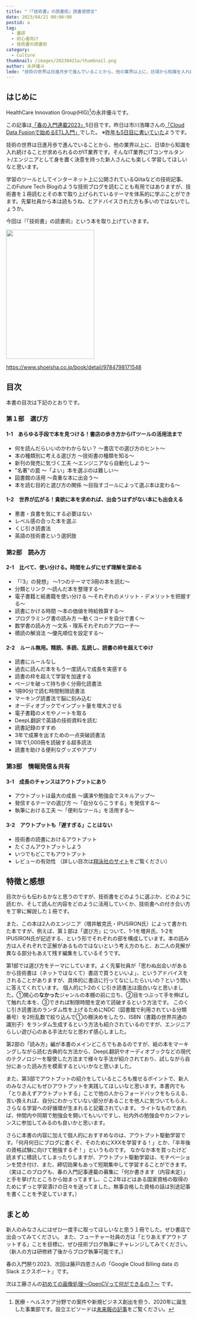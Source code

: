 ```yaml
---
title: "『「技術書」の読書術』読書感想文"
date: 2023/04/21 00:00:00
postid: a
tag:
  - 書評
  - 初心者向け
  - 技術書の読書術
category:
  - Culture
thumbnail: /images/20230421a/thumbnail.png
author: 永井優斗
lede: "技術の世界は日進月歩で進んでいることから、他の業界以上に、日頃から知識を入れ続けることが求められるのがIT業界です。そんなIT業界にITコンサルタント/エンジニアとして身を置く決意を持った新人さんにも楽しく学習してほしいなと思います。学習のツールとしてインターネット上に公開されているQiitaなどの技術記事、このFuture Tech Blogのような技術ブログを読むことも有用ではありますが..."
---
```

## はじめに

HealthCare Innovation Group(HIG)[^1]の永井優斗です。

この記事は[「春の入門連載2023」](/articles/20230417a/)5日目です。昨日は市川浩暉さんの[「Cloud Data Fusionで始めるETL入門」](/articles/20230420a/)でした。
※[昨年も5日目に書いていた](/articles/20220422a/)ようです。

技術の世界は日進月歩で進んでいることから、他の業界以上に、日頃から知識を入れ続けることが求められるのがIT業界です。そんなIT業界にITコンサルタント/エンジニアとして身を置く決意を持った新人さんにも楽しく学習してほしいなと思います。

学習のツールとしてインターネット上に公開されているQiitaなどの技術記事、このFuture Tech Blogのような技術ブログを読むことも有用ではありますが、技術書を１冊読むとその本で取り上げられているテーマを体系的に学ぶことができます。先輩社員から本は読もうね、とアドバイスされた方も多いのではないでしょうか。

今回は『「技術書」の読書術』という本を取り上げていきます。

<img src="/images/20230421a/L.png" alt="" width="240" height="352" loading="lazy">

https://www.shoeisha.co.jp/book/detail/9784798171548

## 目次

本書の目次は下記のとおりです。

### 第１部　選び方

#### 1-1　あらゆる手段で本を見つける！書店の歩き方からITツールの活用法まで

* 何を読んだらいいのかわからない？ ～書店での選び方のヒント～
* 本の種類別に考える選び方 ～技術書の種類を知る～
* 新刊の発売に気づく工夫 ～エンジニアなら自動化しよう～
* "名著"の罠 ～「よい」本を選ぶのは難しい～
* 図書館の活用 ～貴重な本に出会う～
* 本を読む目的と選び方の関係 ～目指すゴールによって選ぶ本は変わる～

#### 1-2　世界が広がる！貪欲に本を求めれば、出会うはずがない本にも出会える

* 悪書・良書を気にする必要はない
* レベル感の合った本を選ぶ
* くじ引き読書法
* 英語の技術書という選択肢

### 第2部　読み方

#### 2-1　比べて、使い分ける。時間をムダにせず理解を深める

* 「『3』の発想」 ～1つのテーマで3冊の本を読む～
* 分類とリンク ～読んだ本を整理する～
* 電子書籍と紙書籍を使い分ける ～それぞれのメリット・デメリットを把握する～
* 読書にかける時間 ～本の価値を時給換算する～
* プログラミング書の読み方 ～動くコードを自分で書く～
* 数学書の読み方 ～文系・理系それぞれのアプローチ～
* 積読の解消法 ～優先順位を設定する～

#### 2-2　ルール無用。精読、多読、乱読し、読書の枠を超えてゆけ

* 読書にルールなし
* 過去に読んだ本をもう一度読んで成長を実感する
* 読書の枠を超えて学習を加速する
* ページを破って持ち歩く分冊化読書法
* 1冊90分で読む時間制限読書法
* マーキング読書法で脳に刻み込む
* オーディオブックでインプット量を増大させる
* 電子書籍のメモやノートを取る
* DeepL翻訳で英語の技術資料を読む
* 読書記録のすすめ
* 3年で成果を出すための一点突破読書法
* 1年で1,000冊を読破する超多読法
* 読書を助ける便利なグッズやアプリ

### 第3部　情報発信＆共有

#### 3-1　成長のチャンスはアウトプットにあり

* アウトプットは最大の成長 ～講演や勉強会でスキルアップ～
* 発信するテーマの選び方 ～「自分ならこうする」を発信する～
* 執筆における工夫 ～「便利なツール」を活用する～

#### 3-2　アウトプットも「遅すぎる」ことはない

* 技術書の読書におけるアウトプット
* たくさんアウトプットしよう
* いつでもどこでもアウトプット
* レビューの有効性
（詳しい目次は[翔泳社のサイト](https://www.shoeisha.co.jp/book/detail/9784798171548)をご覧ください）

## 特徴と感想

目次からも伝わるかなと思うのですが、技術書をどのように選ぶか、どのように読むか、そして読んだ内容をどのように活用していくか、技術書への付き合い方を丁寧に解説した１冊です。

また、この本は2人のエンジニア（増井敏克氏・IPUSIRON氏）によって書かれた本ですが、例えば、第１部は「選び方」について、1-1を増井氏、1-2をIPUSIRON氏が記述する、という形でそれぞれの部を構成しています。本の読み方は人それぞれで正解があるものではないという考え方のもと、お二人の見解が異なる部分もあえて残す編集をしているそうです。

第1部では選び方をテーマにしています。よく先輩社員が「思わぬ出会いがあるから技術書は（ネットではなくて）書店で買うといいよ」、というアドバイスをされることがありますが、具体的に書店に行ってなにしたらいいの？という問いに答えてくれています。
個人的に1-2のくじ引き読書法は面白いなと思いました。①関心の**なかった**ジャンルの本棚の前に立ち、②目をつぶって手を伸ばして触れた本を、③できれば制限時間を定めて読破するという方法です。
このくじ引き読書法のランダム性を上げるためにNDC（図書館で利用されている分類番号）を2桁乱数で絞り込んで①の棚決めをしたり、ISBN（書籍の世界共通の識別子）をランダム生成するという方法も紹介されているのですが、エンジニアらしい遊び心のある手法だなと思わず感心しました。

第2部の「読み方」編が本書のメインどころでもあるのですが、紙の本をマーキングしながら読む古典的な方法から、DeepL翻訳やオーディオブックなどの現代のテクノロジーを駆使した方法まで様々な手法が紹介されており、試しながら自分にあった読み方を模索するといいかなと思いました。

また、第3部でアウトプットの紹介をしているところも推せるポイントで、新人のみなさんにもぜひアウトプットを実践してほしいなと思います。本書内でも「とりあえずアウトプットする」ことで他の人からフォードバックをもらえる、言い換えれば、自分にわかっていない部分があることを他人に気づいてもらえ、さらなる学習への好循環が生まれると記載されています。
ライトなものであれば、仲間内や同期で勉強会を開いてもいいですし、社内外の勉強会やカンファレンスに参加してみるのも良いかと思います。

さらに本書の内容に加えて個人的におすすめなのは、アウトプット駆動学習です。「何月何日にブログに書くぞ、そのためにXXXを学習する！」とか、「半年後の資格試験に向けて勉強するぞ！」というものです。
なかなか本を買ったけど読まずに積読してしまったりしますが、アウトプット駆動学習は、モチベーションを焚き付け、また、締切効果もあって短期集中して学習することができます。
（実はこのブログも、春の入門記事連載の募集に「何か書きます（内容未定）」と手を挙げたところから始まってますし、ここ2年ほどはある国家資格の取得のためにずっと学習漬けの日々を送ってました。無事合格した資格の話は別途記事を書くことを予定しています。）

## まとめ

新人のみなさんにはぜひ一度手に取ってほしいなと思う１冊でした。ぜひ書店で出会ってみてください。
また、フューチャー社員の方は「とりあえずアウトプットする」ことを目標に、ぜひ技術ブログ執筆にチャレンジしてみてください。（新人の方は研修終了後からブログ執筆可能です。）

春の入門祭り2023、次回は藤戸四恩さんの「Google Cloud Billing data の Slack エクスポート」です。
[^1]:医療・ヘルスケア分野での案件や新規ビジネス創出を担う、2020年に誕生した事業部です。設立エピソードは[未来報の記事](https://note.future.co.jp/n/n8b57d4bf4604)をご覧ください。

次は工藤さんの[初めての画像処理〜OpenCVって何ができるの？〜](/articles/20230424a/) です。
